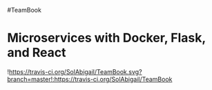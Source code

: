 #TeamBook
# Microservices with Docker, Flask, and React
!https://travis-ci.org/SolAbigail/TeamBook.svg?branch=master!:https://travis-ci.org/SolAbigail/TeamBook